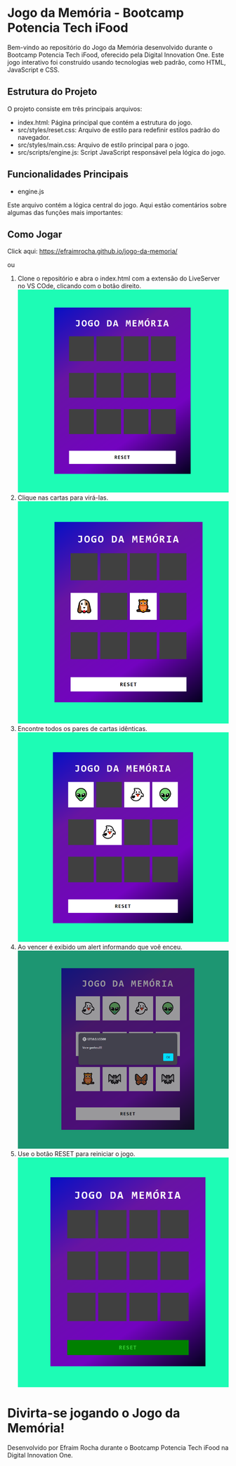 # Jogo da Memória - Bootcamp Potencia Tech iFood

Bem-vindo ao repositório do Jogo da Memória desenvolvido durante o Bootcamp Potencia Tech iFood, oferecido pela Digital Innovation One. Este jogo interativo foi construído usando tecnologias web padrão, como HTML, JavaScript e CSS.

## Estrutura do Projeto

O projeto consiste em três principais arquivos:

* index.html: Página principal que contém a estrutura do jogo.
* src/styles/reset.css: Arquivo de estilo para redefinir estilos padrão do navegador.
* src/styles/main.css: Arquivo de estilo principal para o jogo.
* src/scripts/engine.js: Script JavaScript responsável pela lógica do jogo.

## Funcionalidades Principais

* engine.js

Este arquivo contém a lógica central do jogo. Aqui estão comentários sobre algumas das funções mais importantes:



## Como Jogar

Click aqui:
https://efraimrocha.github.io/jogo-da-memoria/

ou

1. Clone o repositório e abra o index.html com a extensão do LiveServer no VS COde, clicando com o botão direito.
![Alt text](./src/images/image.png)
2. Clique nas cartas para virá-las.
![Alt text](./src/images/image-1.png)
3. Encontre todos os pares de cartas idênticas.
![Alt text](./src/images/image-2.png)
4. Ao vencer é exibido um alert informando que voê enceu.
![Alt text](./src/images/image-3.png)
5. Use o botão RESET para reiniciar o jogo.
![Alt text](./src/images/image-4.png)

# Divirta-se jogando o Jogo da Memória!

Desenvolvido por Efraim Rocha durante o Bootcamp Potencia Tech iFood na Digital Innovation One.
